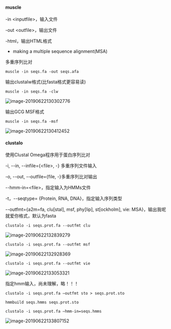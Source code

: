 #### muscle

-in \<inputfile>，输入文件

-out \<outfile>，输出文件

-html，输出HTML格式

* making a multiple sequence alignment(MSA)

多重序列比对

`muscle -in seqs.fa -out seqs.afa`

输出clustalw格式(比fasta格式更容易读)

`muscle -in seqs.fa -clw`

![image-20190622130302776](http://ww2.sinaimg.cn/large/006tNc79gy1g49ulzs4f4j312u086jsk.jpg)

输出GCG MSF格式

`muscle -in seqs.fa -msf`

![image-20190622130412452](http://ww1.sinaimg.cn/large/006tNc79gy1g49un4xxe3j310u0agq4j.jpg)

#### clustalo

使用Clustal Omega程序用于蛋白序列比对

-i, --in, --infile={\<file>, -} 多重序列文件输入

-o, --out, --outfile={file, -}多重序列比对输出

--hmm-in=\<file>，指定输入为HMMs文件

-t，--seqtype= {Protein, RNA, DNA}，指定输入序列类型

--outfmt={a2m=fa, clu[stal], msf, phy[lip], st[ockholm], vie: MSA}，输出我呢就爱你格式，默认为fasta

`clustalo -i seqs.prot.fa --outfmt clu`

![image-20190622132839279](http://ww4.sinaimg.cn/large/006tNc79gy1g49vclpcabj314g08kta8.jpg)

`clustalo -i seqs.prot.fa --outfmt msf`

![image-20190622132928369](http://ww2.sinaimg.cn/large/006tNc79gy1g49vdg03nvj310w0aedhl.jpg)

`clustalo -i seqs.prot.fa --outfmt vie`

![image-20190622133053321](http://ww1.sinaimg.cn/large/006tNc79gy1g49vexhy47j31yu06sdi8.jpg)

 指定hmm输入，尚未理解，略！！！

`clustalo -i seqs.prot.fa —outfmt sto > seqs.prot.sto`

`hmmbuild seqs.hmms seqs.prot.sto`

`clustalo -i seqs.prot.fa —hmm-in=seqs.hmms`

![image-20190622133807152](http://ww4.sinaimg.cn/large/006tNc79gy1g49vmf5iwoj319u0cwdiy.jpg)